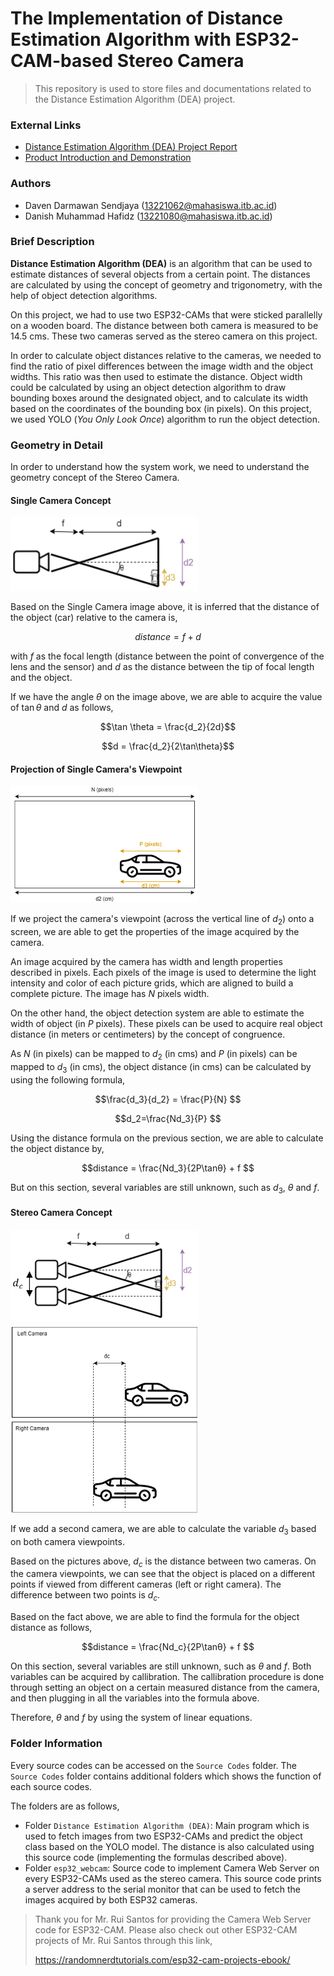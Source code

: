 # The Implementation of Distance Estimation Algorithm with ESP32-CAM-based Stereo Camera
> This repository is used to store files and documentations related to the Distance Estimation Algorithm (DEA) project.

### External Links
- [Distance Estimation Algorithm (DEA) Project Report](https://drive.google.com/file/d/1stVMjWo_e8pQuYwJr5704dwE-qUeXETI/view?usp=sharing)
- [Product Introduction and Demonstration](https://drive.google.com/file/d/1KExDEG55TohjloNicQDEpm_vvVpYXwp8/view?usp=sharing)

### Authors
- Daven Darmawan Sendjaya (13221062@mahasiswa.itb.ac.id)
- Danish Muhammad Hafidz (13221080@mahasiswa.itb.ac.id)

### Brief Description
**Distance Estimation Algorithm (DEA)** is an algorithm that can be used to estimate distances of several objects from a certain point. The distances are calculated by using the concept of geometry and trigonometry, with the help of object detection algorithms.

On this project, we had to use two ESP32-CAMs that were sticked parallelly on a wooden board. The distance between both camera is measured to be 14.5 cms. These two cameras served as the stereo camera on this project.

In order to calculate object distances relative to the cameras, we needed to find the ratio of pixel differences between the image width and the object widths. This ratio was then used to estimate the distance. Object width could be calculated by using an object detection algorithm to draw bounding boxes around the designated object, and to calculate its width based on the coordinates of the bounding box (in pixels). On this project, we used YOLO (*You Only Look Once*) algorithm to run the object detection. 

### Geometry in Detail
In order to understand how the system work, we need to understand the geometry concept of the Stereo Camera.

#### Single Camera Concept
<img src="images/singlecam.png" alt="Single Camera Geometry" width="300"/>

<br>

Based on the Single Camera image above, it is inferred that the distance of the object (car) relative to the camera is,

```math
distance = f + d
```

with $f$ as the focal length (distance between the point of convergence of the lens and the sensor) and $d$ as the distance between the tip of focal length and the object.

If we have the angle $\theta$ on the image above, we are able to acquire the value of $\tan{\theta}$ and $d$ as follows,

```math
\tan \theta = \frac{d_2}{2d}
```

```math
d = \frac{d_2}{2\tan\theta}
```

#### Projection of Single Camera's Viewpoint
<img src="images/singleviewpoint.png" alt="Single Camera Projection" width="300"/>

<br>

If we project the camera's viewpoint (across the vertical line of $d_2$) onto a screen, we are able to get the properties of the image acquired by the camera.

An image acquired by the camera has width and length properties described in pixels. Each pixels of the image is used to determine the light intensity and color of each picture grids, which are aligned to build a complete picture. The image has $N$ pixels width.

On the other hand, the object detection system are able to estimate the width of object (in $P$ pixels). These pixels can be used to acquire real object distance (in meters or centimeters) by the concept of congruence.

As $N$ (in pixels) can be mapped to $d_2$ (in cms) and $P$ (in pixels) can be mapped to $d_3$ (in cms), the object distance (in cms) can be calculated by using the following formula,

```math
\frac{d_3}{d_2} = \frac{P}{N} 
```

```math
d_2=\frac{Nd_3}{P} 
```

Using the distance formula on the previous section, we are able to calculate the object distance by,

```math
distance = \frac{Nd_3}{2P\tanθ} + f  
```

But on this section, several variables are still unknown, such as $d_3$, $\theta$ and $f$.

#### Stereo Camera Concept

<img src="images/stereocam.png" alt="Stereo Camera" width="300"/>

<br>

<img src="images/stereocamview.png" alt="Stereo Camera Viewpoint" width="300"/>

<br>

If we add a second camera, we are able to calculate the variable $d_3$ based on both camera viewpoints.

Based on the pictures above, $d_c$ is the distance between two cameras. On the camera viewpoints, we can see that the object is placed on a different points if viewed from different cameras (left or right camera). The difference between two points is $d_c$.

Based on the fact above, we are able to find the formula for the object distance as follows,

```math
distance = \frac{Nd_c}{2P\tanθ} + f  
```

On this section, several variables are still unknown, such as $\theta$ and $f$. Both variables can be acquired by callibration. The callibration procedure is done through setting an object on a certain measured distance from the camera, and then plugging in all the variables into the formula above.

Therefore, $\theta$ and $f$ by using the system of linear equations.

### Folder Information
Every source codes can be accessed on the `Source Codes` folder. The `Source Codes` folder contains additional folders which shows the function of each source codes.

The folders are as follows,
- Folder `Distance Estimation Algorithm (DEA)`: Main program which is used to fetch images from two ESP32-CAMs and predict the object class based on the YOLO model. The distance is also calculated using this source code (implementing the formulas described above).
- Folder `esp32_webcam`: Source code to implement Camera Web Server on every ESP32-CAMs used as the stereo camera. This source code prints a server address to the serial monitor that can be used to fetch the images acquired by both ESP32 cameras.

> Thank you for Mr. Rui Santos for providing the  Camera Web Server code for ESP32-CAM. Please also check out other ESP32-CAM projects of Mr. Rui Santos through this link,
>
> https://randomnerdtutorials.com/esp32-cam-projects-ebook/
